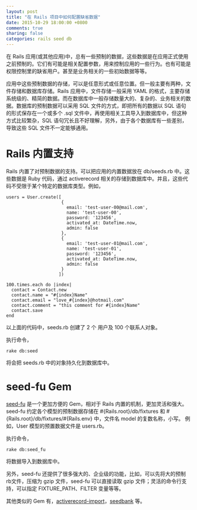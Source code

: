 ```yaml
---
layout: post
title: "在 Rails 项目中如何配置缺省数据"
date: 2015-10-29 18:00:00 +0800
comments: true
sharing: false
categories: rails seed db
---
```


在 Rails 应用(或其他应用)中，总有一些预制的数据，这些数据是在应用正式使用之前预制的。它们有可能是相关配置参数，用来控制应用的一些行为。也有可能是权限控制里的缺省用户。甚至是业务相关的一些初始数据等等。

应用中这些预制数据的存储，可以是任意形式或任意位置。但一般主要有两种，文件存储和数据库存储。Rails 应用中，文件存储一般采用 YAML 的格式，主要存储系统级的、精简的数据。而在数据库中一般存储数量大的、复杂的、业务相关的数据。数据库的预制数据可以采用 SQL 文件的方式，即把所有的数据以 SQL 语句的形式保存在一个或多个 .sql 文件中，再使用相关工具导入到数据库中，但这种方式比较繁杂，SQL 语句冗长且不好理解，另外，由于各个数据库有一些差别，导致这些 SQL 文件不一定能够通用。


# Rails 内置支持

Rails 内置了对预制数据的支持。可以把应用的内置数据放在 db/seeds.rb 中。这些数据是 Ruby 代码，通过 activerecord 相关的存储到数据库中。并且，这些代码不受限于某个特定的数据库类型。例如，

~~~
users = User.create([
                     {
                       email: 'test-user-00@mail.com',
                       name: 'test-user-00',
                       password: '123456',
                       activated_at: DateTime.now,
                       admin: false
                     },
                     {
                       email: 'test-user-01@mail.com',
                       name: 'test-user-01',
                       password: '123456',
                       activated_at: DateTime.now,
                       admin: false
                     }
                    ])

100.times.each do |index|
  contact = Contact.new
  contact.name = "#{index}Name"
  contact.email = "love_#{index}@hotmail.com"
  contact.comment = "this comment for #{index}Name"
  contact.save
end
~~~

以上面的代码中，seeds.rb 创建了 2 个 用户及 100 个联系人对象。

执行命令，

    rake db:seed

将会把 seeds.rb 中的对象持久化到数据库中。

# seed-fu Gem

[seed-fu](https://github.com/mbleigh/seed-fu) 是一个更加方便的 Gem，相对于 Rails 内置的机制，更加灵活和强大。seed-fu 约定各个模型的预制数据存储在 #{Rails.root}/db/fixtures 和 #{Rails.root}/db/fixtures/#{Rails.env} 中，文件名 model 的复数名称，小写。
例如，User 模型的预置数据文件是 users.rb。

执行命令，

    rake db:seed_fu

将数据导入到数据库中。

另外，seed-fu 还提供了很多强大的、企业级的功能，比如，可以先将大的预制rb文件，压缩为 gzip 文件，seed-fu 可以直接读取 gzip 文件；灵活的命令行支持，可以指定 FIXTURE_PATH、FILTER 变量等等。

其他类似的 Gem 有，[activerecord-import](https://github.com/zdennis/activerecord-import)，[seedbank](https://github.com/james2m/seedbank) 等。
